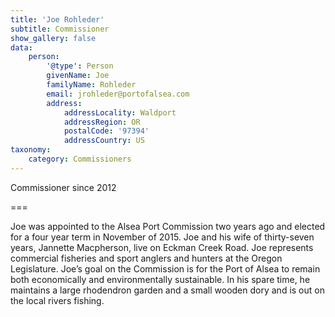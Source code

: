 ```yaml
---
title: 'Joe Rohleder'
subtitle: Commissioner
show_gallery: false
data:
    person:
        '@type': Person
        givenName: Joe
        familyName: Rohleder
        email: jrohleder@portofalsea.com
        address:
            addressLocality: Waldport
            addressRegion: OR
            postalCode: '97394'
            addressCountry: US
taxonomy:
    category: Commissioners
---
```


Commissioner since 2012

===

Joe was appointed to the Alsea Port Commission two years ago and elected for a four year term in November of 2015. Joe and his wife of thirty-seven years, Jannette Macpherson, live on Eckman Creek Road. Joe represents commercial fisheries and sport anglers and hunters at the Oregon Legislature. Joe’s goal on the Commission is for the Port of Alsea to remain both economically and environmentally sustainable. In his spare time, he maintains a large rhodendron garden and a small wooden dory and is out on the local rivers fishing.

